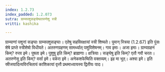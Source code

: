 ```yaml
---
index: 1.2.73
index_padded: 1.2.073
sutra: ग्राम्यपशुसङ्घेष्वतरुणेशु स्त्री
vritti: kashika

---
```

ग्राम्याणां पशूनां सङ्घाः ग्राम्यपशुसङ्घाः। एतेषु सहविवक्षायां स्त्री शिष्यते। पुमान् स्त्रिया (1.2.67) इति पुंसः शेषे प्राप्ते स्त्रीशेषो विधीयते। अतरुणग्रहणम् सामर्थ्यात् पशुविशेषनम्। गाव इमाः। अजा इमाः। ग्राम्यग्रहनं किम्? रुरव इमे। पुषता इमे। पुशुषु इति किम्? ब्राह्मणाः। क्षत्रियाः। सङ्घेषु इति किम्? एतौ गवौ चरतः। अतरुणेसु इति किम्? वर्सा इमे। वर्करा इमे। अनेकशफेष्विति वक्तव्यम्। इह मा भूत्। अश्वा इमे। इति स्रीजयादित्यविरचितायं काशिकायां वृत्तौ प्रथमाध्यायस्य द्वितीयः पादः।